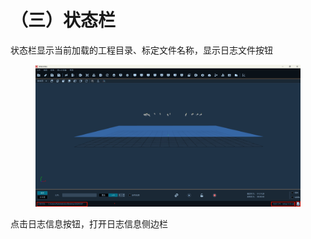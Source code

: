 # （三）状态栏

状态栏显示当前加载的工程目录、标定文件名称，显示日志文件按钮

<figure><img src="../.gitbook/assets/image (11).png" alt=""><figcaption></figcaption></figure>

点击日志信息按钮，打开日志信息侧边栏
